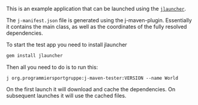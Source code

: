 This is an example application that can be launched using the
[`jlauncher`](https://github.com/programmiersportgruppe/j).

The `j-manifest.json` file is generated using the j-maven-plugin.
Essentially it contains the main class, as well as the coordinates
of the fully resolved dependencies.

To start the test app you need to install jlauncher

~~~ .bash
gem install jlauncher
~~~

Then all you need to do is to run this:

~~~
j org.programmiersportgruppe:j-maven-tester:VERSION --name World
~~~

On the first launch it will download and cache the dependencies.
On subsequent launches it will use the cached files.

